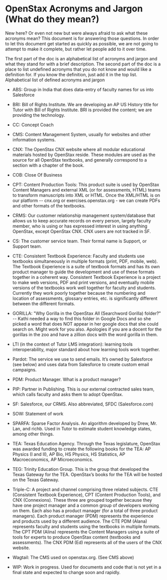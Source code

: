 # OpenStax Acronyms and Jargon (What do they mean?)

New here? Or even not new but were always afraid to ask what these acronyms mean? This document is for answering those questions. In order to let this document get started as quickly as possible, we are not going to attempt to make it complete, but rather let people add to it over time.

The first part of the doc is an alphabetical list of acronyms and jargon and what they stand for with a brief description. The second part of the doc is a place to list undefined acronyms that you do not know and would like a definition for. If you know the definition, just add it in the top list.
Alphabetical list of defined acronyms and jargon
- ABS: Group in India that does data-entry of faculty names for us into Salesforce

- BRI: Bill of Rights Institute. We are developing an AP US History title for Tutor with Bill of Rights Institute.  BRI is provided the content; we are providing the technology.

- CC: Concept Coach

- CMS: Content Management System, usually for websites and other information systems.

- CNX: The OpenStax CNX website where all modular educational materials hosted by OpenStax reside.  These modules are used as the source for all OpenStax textbooks, and generally correspond to a section with a chapter of the book.

- COB: Close Of Business


- CPT: Content Production Tools: This product suite is used by OpenStax Content Managers and external XML (or for assessments, HTML) teams to transform manuscripts into XML or HTML.  Once the XML/HTML is on our platform -- cnx.org or exercises.openstax.org - we can create PDFs and other formats of the textbooks.

- CRMS: Our customer relationship management system/database that allows us to keep accurate records on every person, largely faculty member, who is using or has expressed interest in using anything OpenStax, except OpenStax CNX. CNX users are not tracked in SF.

- CS: The customer service team. Their formal name is Support, or Support team.

- CTE: Consistent Textbook Experience: Faculty and students use textbooks simultaneously in multiple formats (print, PDF, mobile, web). The Textbook Experience is a suite of textbook formats and has its own product manager to guide the development and use of these formats together in a coherent way. Consistent Textbook Experience is a project to make web versions, PDF and print versions, and eventually mobile versions of the textbooks work well together for faculty and students. Currently they work poorly together because the numbering and location of assessments, glossary entries, etc. is significantly different between the different formats.

- GORILLA: "Why Gorilla in the OpenStax All (Searchword Gorilla) folder?" -- Kathi needed a way to find this folder in Google Docs and so she picked a word that does NOT appear in her google docs that she could search on. Might work for you also. Apologies if you are a docent for the gorillas in the zoo and have a zillion docs with the word gorilla in them.

- LTI (in the context of Tutor LMS integration): learning tools interoperability, major standard about how learning tools work together.

- Pardot: The service we use to send emails. It’s owned by Salesforce (see below) and uses data from Salesforce to create custom email campaigns.

- PDM: Product Manager. What is a product manager?

- PIP: Partner in Publishing. This is our external contracted sales team, which calls faculty and asks them to adopt OpenStax.

- SF: Salesforce, our CRMS.  Also abbreviated, SFDC (Salesforce.com)

- SOW: Statement of work

- SPARFA: Sparse Factor Analysis. An algorithm developed by Drew, Mr. Lan, and richb. Used in Tutor to estimate student knowledge states, among other things.  

- TEA: Texas Education Agency.  Through the Texas legislature, OpenStax was awarded funding to create the following books for the TEA: AP Physics (I and II), AP Bio, HS Physics, HS Statistics, AP Macroeconomics, AP Microeconomics.

- TEG: Trinity Education Group.  This is the group that developed the Texas Gateway for the TEA.  OpenStax’s books for the TEA will be hosted on the Texas Gateway.

- Triple-C: A project and channel comprising three related subjects. CTE (Consistent Textbook Experience), CPT (Content Production Tools), and CNX (Connexions). These three are grouped together because they have one project manager and a common group of developers working on them. Each also has a product manager (for a total of three product managers). Each product manager (PDM) represents the experience and products used by a different audience. The CTE PDM  (Alana) represents faculty and students using the textbooks in multiple formats. The CPT PDM (Alina) represents the Content Managers using a suite of tools for experts to produce OpenStax content (textbooks and assessments). The CNX PDM (Ed) represents all of the users of the CNX website.

- Wagtail: The CMS used on openstax.org. (See CMS above)

- WIP: Work in progress. Used for documents and code that is not yet in a final state and expected to change soon and rapidly.
